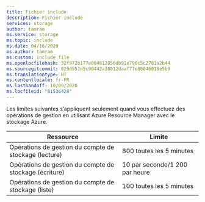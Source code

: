 ```yaml
---
title: Fichier include
description: Fichier include
services: storage
author: tamram
ms.service: storage
ms.topic: include
ms.date: 04/16/2020
ms.author: tamram
ms.custom: include file
ms.openlocfilehash: 32f972b177e004612856db91e790c5c2781a2b44
ms.sourcegitcommit: 829d951d5c90442a38012daaf77e86046018e5b9
ms.translationtype: HT
ms.contentlocale: fr-FR
ms.lasthandoff: 10/09/2020
ms.locfileid: "81536428"
---
```

Les limites suivantes s’appliquent seulement quand vous effectuez des opérations de gestion en utilisant Azure Resource Manager avec le stockage Azure.

| Ressource | Limite |
| --- | --- |
| Opérations de gestion du compte de stockage (lecture) |800 toutes les 5 minutes |
| Opérations de gestion du compte de stockage (écriture) |10 par seconde/1 200 par heure |
| Opérations de gestion du compte de stockage (liste) |100 toutes les 5 minutes |
